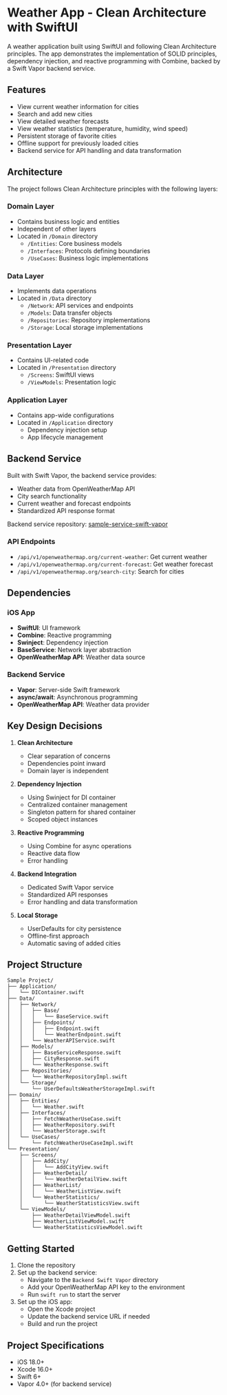 # Weather App - Clean Architecture with SwiftUI

A weather application built using SwiftUI and following Clean Architecture principles. The app demonstrates the implementation of SOLID principles, dependency injection, and reactive programming with Combine, backed by a Swift Vapor backend service.

## Features

- View current weather information for cities
- Search and add new cities
- View detailed weather forecasts
- View weather statistics (temperature, humidity, wind speed)
- Persistent storage of favorite cities
- Offline support for previously loaded cities
- Backend service for API handling and data transformation

## Architecture

The project follows Clean Architecture principles with the following layers:

### Domain Layer
- Contains business logic and entities
- Independent of other layers
- Located in `/Domain` directory
  - `/Entities`: Core business models
  - `/Interfaces`: Protocols defining boundaries
  - `/UseCases`: Business logic implementations

### Data Layer
- Implements data operations
- Located in `/Data` directory
  - `/Network`: API services and endpoints
  - `/Models`: Data transfer objects
  - `/Repositories`: Repository implementations
  - `/Storage`: Local storage implementations

### Presentation Layer
- Contains UI-related code
- Located in `/Presentation` directory
  - `/Screens`: SwiftUI views
  - `/ViewModels`: Presentation logic

### Application Layer
- Contains app-wide configurations
- Located in `/Application` directory
  - Dependency injection setup
  - App lifecycle management

## Backend Service

Built with Swift Vapor, the backend service provides:
- Weather data from OpenWeatherMap API
- City search functionality
- Current weather and forecast endpoints
- Standardized API response format

Backend service repository: [sample-service-swift-vapor](https://github.com/arrinal/sample-service-swift-vapor)

### API Endpoints
- `/api/v1/openweathermap.org/current-weather`: Get current weather
- `/api/v1/openweathermap.org/current-forecast`: Get weather forecast
- `/api/v1/openweathermap.org/search-city`: Search for cities

## Dependencies

### iOS App
- **SwiftUI**: UI framework
- **Combine**: Reactive programming
- **Swinject**: Dependency injection
- **BaseService**: Network layer abstraction
- **OpenWeatherMap API**: Weather data source

### Backend Service
- **Vapor**: Server-side Swift framework
- **async/await**: Asynchronous programming
- **OpenWeatherMap API**: Weather data provider

## Key Design Decisions

1. **Clean Architecture**
   - Clear separation of concerns
   - Dependencies point inward
   - Domain layer is independent

2. **Dependency Injection**
   - Using Swinject for DI container
   - Centralized container management
   - Singleton pattern for shared container
   - Scoped object instances

3. **Reactive Programming**
   - Using Combine for async operations
   - Reactive data flow
   - Error handling

4. **Backend Integration**
   - Dedicated Swift Vapor service
   - Standardized API responses
   - Error handling and data transformation

5. **Local Storage**
   - UserDefaults for city persistence
   - Offline-first approach
   - Automatic saving of added cities

## Project Structure

```
Sample Project/
├── Application/
│   └── DIContainer.swift
├── Data/
│   ├── Network/
│   │   ├── Base/
│   │   │   └── BaseService.swift
│   │   ├── Endpoints/
│   │   │   ├── Endpoint.swift
│   │   │   └── WeatherEndpoint.swift
│   │   └── WeatherAPIService.swift
│   ├── Models/
│   │   ├── BaseServiceResponse.swift
│   │   ├── CityResponse.swift
│   │   └── WeatherResponse.swift
│   ├── Repositories/
│   │   └── WeatherRepositoryImpl.swift
│   └── Storage/
│       └── UserDefaultsWeatherStorageImpl.swift
├── Domain/
│   ├── Entities/
│   │   └── Weather.swift
│   ├── Interfaces/
│   │   ├── FetchWeatherUseCase.swift
│   │   ├── WeatherRepository.swift
│   │   └── WeatherStorage.swift
│   └── UseCases/
│       └── FetchWeatherUseCaseImpl.swift
└── Presentation/
    ├── Screens/
    │   ├── AddCity/
    │   │   └── AddCityView.swift
    │   ├── WeatherDetail/
    │   │   └── WeatherDetailView.swift
    │   ├── WeatherList/
    │   │   └── WeatherListView.swift
    │   └── WeatherStatistics/
    │       └── WeatherStatisticsView.swift
    └── ViewModels/
        ├── WeatherDetailViewModel.swift
        ├── WeatherListViewModel.swift
        └── WeatherStatisticsViewModel.swift
```

## Getting Started

1. Clone the repository
2. Set up the backend service:
   - Navigate to the `Backend Swift Vapor` directory
   - Add your OpenWeatherMap API key to the environment
   - Run `swift run` to start the server
3. Set up the iOS app:
   - Open the Xcode project
   - Update the backend service URL if needed
   - Build and run the project

## Project Specifications

- iOS 18.0+
- Xcode 16.0+
- Swift 6+
- Vapor 4.0+ (for backend service)
